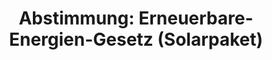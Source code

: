 ---
abstimmung:
  abstimmung: 1
  bundestagssitzung: 167
  datum: 26. April 2024
  legislaturperiode: 20
categories:
- Todo
data:
- title: Abstimmungsergebnis 20240426_1.pdf
  url: /res/2025-btw/abstimmungsergebnisse/20240426_1.pdf
- title: Abstimmungsergebnis 20240426_1_xls.xlsx
  url: /res/2025-btw/abstimmungsergebnisse/20240426_1_xls.xlsx
- title: Abstimmungsergebnis 20240426_1_xls.csv
  url: /res/2025-btw/abstimmungsergebnisse_csv/20240426_1_xls.csv
documents:
- local: /res/2025-btw/drucksachen/2008657.pdf
  summary: '### Gesetzentwurf der Bundesregierung: Änderung des Erneuerbare-Energien-Gesetzes
    und weiterer Vorschriften zur Steigerung des Ausbaus photovoltaischer Energieerzeugung


    Dieser Gesetzentwurf der Bundesregierung zielt auf die Beschleunigung des Ausbaus
    der Photovoltaik ab, um die deutschen Klimaziele zu erreichen.  Er beinhaltet
    Maßnahmen zur Vereinfachung und Beschleunigung des Ausbaus, insbesondere durch
    die Förderung verschiedener Solaranlagen-Typen und die Vereinfachung von Genehmigungs-
    und Anschlussverfahren.


    **Kernpunkte und Ziele:**


    * Steigerung des Photovoltaik-Ausbaus

    * Beschleunigung von Genehmigungsverfahren

    * Vereinfachung des Anschlusses an das Stromnetz

    * Förderung von besonderen Solaranlagen (Agri-PV, Floating-PV, etc.)

    * Vereinfachung des Mieterstroms und Einführung der Gemeinschaftlichen Gebäudeversorgung

    * Senkung des bürokratischen Aufwands'
  title: Drucksache 20/8657
  url: https://dserver.bundestag.de/btd/20/086/2008657.pdf
- local: /res/2025-btw/drucksachen/2011180.pdf
  summary: '### Zweite Beschlussempfehlung und Zweiter Bericht des Ausschusses für
    Klimaschutz und Energie


    Der Ausschuss für Klimaschutz und Energie empfiehlt die Annahme des geänderten
    Gesetzentwurfs der Bundesregierung zur Änderung des Erneuerbare-Energien-Gesetzes
    und weiterer Vorschriften zur Steigerung des Ausbaus photovoltaischer Energieerzeugung.  **Kernpunkte
    und Ziele:** Vereinfachung des Photovoltaik-Ausbaus, Anpassung von Ausschreibungsregelungen,
    Änderungen zu Bioenergie, Batteriespeichern,  TAB, Beschleunigungsgebieten für
    Windkraft, Mieterstrom und gemeinschaftlicher Gebäudeversorgung, sowie Anpassungen
    zur Biodiversität.  Der beschleunigte Ausbau der erneuerbaren Energien soll die
    Klimaziele unterstützen.

    '
  title: Drucksache 20/11180
  url: https://dserver.bundestag.de/btd/20/111/2011180.pdf
ergebnis:
  AfD:
    enthaltung: 0
    gesamt: 77
    ja: 0
    nein: 67
    nichtabgegeben: 10
    ungueltig: 0
  BSW:
    enthaltung: 0
    gesamt: 10
    ja: 0
    nein: 4
    nichtabgegeben: 6
    ungueltig: 0
  Bündnis 90/Die Grünen:
    enthaltung: 0
    gesamt: 116
    ja: 106
    nein: 0
    nichtabgegeben: 10
    ungueltig: 0
  CDU/CSU:
    enthaltung: 173
    gesamt: 196
    ja: 0
    nein: 6
    nichtabgegeben: 17
    ungueltig: 0
  Die Linke:
    enthaltung: 25
    gesamt: 28
    ja: 0
    nein: 0
    nichtabgegeben: 3
    ungueltig: 0
  FDP:
    enthaltung: 1
    gesamt: 91
    ja: 86
    nein: 0
    nichtabgegeben: 4
    ungueltig: 0
  Fraktionslos:
    enthaltung: 1
    gesamt: 7
    ja: 1
    nein: 2
    nichtabgegeben: 3
    ungueltig: 0
  SPD:
    enthaltung: 0
    gesamt: 207
    ja: 191
    nein: 0
    nichtabgegeben: 16
    ungueltig: 0
layout: abstimmung
links:
- title: Link zu bundestag.de
  url: https://www.bundestag.de/parlament/plenum/abstimmung/abstimmung?id=914
preview: 'Deutscher Bundestag


  167. Sitzung des Deutschen Bundestages

  am Freitag, 26. April 2024


  Endgültiges Ergebnis der Namentlichen Abstimmung Nr. 1


  Gesetzentwurf der Bundesregierung

  Entwurf eines Gesetzes zur Änderung des Erneuerbare-Energien-Gesetzes und weiterer

  energiewirtschaftsrechtlicher Vorschriften zur Steigerung des Ausbaus photovoltaischer

  Energieerzeugung

  Drsn. 20/8657 und 20/11180'
tags:
- Todo
title: 'Abstimmung: Erneuerbare-Energien-Gesetz (Solarpaket)'
---